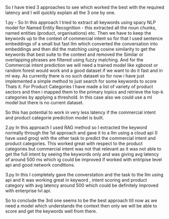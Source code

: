 So I have tried 3 approaches to see which worked the best with the required latency and I will quickly explain all the 3 one by one.

1.py -
So In this approach I tried to extract all keywords using spacy NLP model for Named Entity Recognition - this extracted all the noun chunks, named entities (product, organisations) etc. Then we have to keep the keywords up to the context of commercial intent so for that I used sentence embeddings of a small but fast llm which converted the conversation into embeddings and then did the matching using cosine similarity to get the keywords that best suite to the context and removed the Similar or overlapping phrases are filtered using fuzzy matching.
And for the Commercial intent prediction we will need a trained model like xgboost or random forest would work and a good dataset if we want to do it fast and in ml way. As currently there is no such dataset so for now i have just implemented a simple method to just search for some keywords to score Thats it. 
For Product Categories I have made a list of variety of product sectors and then i mapped them to the primary topics and retrieve the top-k categories by applying a threshold. In this case also we could use a ml model but there is no current dataset.

So this has potential to work in very less latency if the commercial intent and product categorie prediction model is built.


2.py 
In this approach I used RAG method so I extracted the keyword normally through the 1st approach and gave it to a llm using a cloud api (I have used groq) with the other task to predict the commercial intent and product categories.
This worked great with respect to the product categories but commercial intent was not that relevant as it was not able to get the full intent by seeing the keywords only and was giving avg latency of around 500 ms which ig could be improved if worked with entripise level api and good network conditions.

3.py 
In this I completely gave the converstation and the task to the llm using api and It was working great in keyword , intent scoring and product category with avg latency around 500 which could be definitely improved with enterprise lvl api.

So to conclude the 3rd one seems to be the best approach till now as we need a model which understands the context then only we will be able to score and get the keywords well from there.
